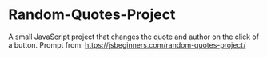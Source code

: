 # Random-Quotes-Project
A small JavaScript project that changes the quote and author on the click of a button. 
Prompt from: https://jsbeginners.com/random-quotes-project/
